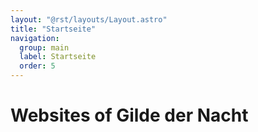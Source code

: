 ```yaml
---
layout: "@rst/layouts/Layout.astro"
title: "Startseite"
navigation:
  group: main
  label: Startseite
  order: 5
---
```


# Websites of Gilde der Nacht
